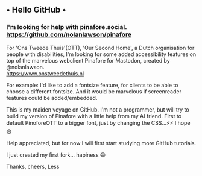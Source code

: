 ## • Hello GitHub •

### I'm looking for help with pinafore.social.<br>https://github.com/nolanlawson/pinafore


For 'Ons Tweede Thuis'(OTT), 'Our Second Home', a Dutch organisation for people with disabilities, I'm looking for some added accessibility features on top of the marvelous webclient Pinafore for Mastodon, created by @nolanlawson. <br>https://www.onstweedethuis.nl

For example: I'd like to add a fontsize feature, for clients to be able to choose a different fontsize.
And it would be marvelous if screenreader features could be added/embedded.

This is my maiden voyage on GitHub. I'm not a programmer, but will try to build my version of Pinafore with a little help from my AI friend.
First to default PinoforeOTT to a bigger font, just by changing the CSS...⚡⚡ I hope 😄

Help appreciated, but for now I will first start studying more GitHub tutorials.

I just created my first fork... hapiness 😄

Thanks, cheers, Less


<!--
**audiovisualist/audiovisualist** is a ✨ _special_ ✨ repository because its `README.md` (this file) appears on your GitHub profile.

Here are some ideas to get you started:

- 🔭 I’m currently working on ...
- 🌱 I’m currently learning ...
- 👯 I’m looking to collaborate on ...
- 🤔 I’m looking for help with ...
- 💬 Ask me about ...
- 📫 How to reach me: ...
- 😄 Pronouns: ...
- ⚡ Fun fact: ...
-->
